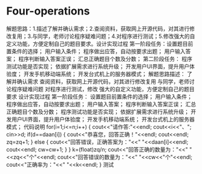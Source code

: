 # Four-operations
解题思路：1.描述了解并确认需求；2.查阅资料，获取网上开源代码，对其进行修改复用；3.与同学，老师讨论程序疑难问题；4.对程序进行测试；5.修改强大的自定义功能，方便定制自己的题目要求。设计实现过程 第一阶段任务：设置题目前置条件的选择； 用户输入条件； 程序做出应答，自动按要求出题； 用户输入答案； 程序判断输入答案正误； 汇总正确题目个数及分数； 第二阶段任务： 程序测试功能是否实现； 依据扩展需求进行系统升级； 开发用户UI界面，提升用户体验度； 开发手机移动端系统； 开发台式机上的服务器模式；
解题思路描述：
  了解并确认需求
  查阅资料，获取网上开源代码，对其进行修改复用
  与同学，老师讨论程序疑难问题
  对程序进行测试，修改
  强大的自定义功能，方便定制自己的题目要求
设计实现过程
第一阶段任务：
  设置题目前置条件的选择；
  用户输入条件；
  程序做出应答，自动按要求出题；
  用户输入答案；
  程序判断输入答案正误；
  汇总正确题目个数及分数；
  程序测试功能是否实现；
  依据扩展需求进行系统升级；
  开发用户UI界面，提升用户体验度；
  开发手机移动端系统；
  开发台式机上的服务器模式；
  代码说明
for(i=1;i<=n;i++)
    {
        cout<<"请作答:"<<endl;
        cout<<i<<"、";
        cin>>d;
        if(d==daan[i])
        {
            cout<<"恭喜您，回答正确！"<<endl;
            cout<<endl;
            zq=zq+1;
        }
        else
        {
            cout<<"回答错误，正确答案为："<<"  "<<daan[i]<<endl;
            cout<<endl;
            cw=cw+1;
        }
    }
    k=(float)zq/n;
    cout<<"回答正确的数量为："<<" "<<zq<<"个"<<endl;
    cout<<"回答错误的数量为："<<" "<<cw<<"个"<<endl;
    cout<<"正确率为："<<" "<<k<<endl;
}
测试
